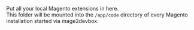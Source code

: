 Put all your local Magento extensions in here.  
This folder will be mounted into the `/app/code` directory of every Magento installation started via mage2devbox.
